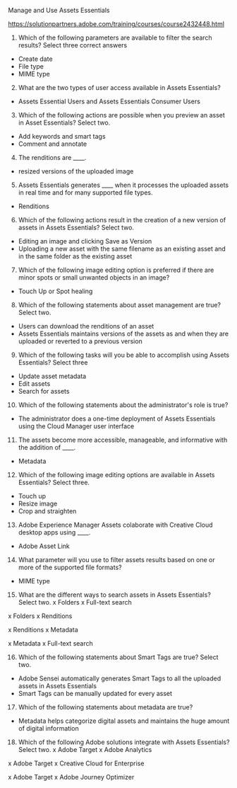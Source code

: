 Manage and Use Assets Essentials

https://solutionpartners.adobe.com/training/courses/course2432448.html

1. Which of the following parameters are available to filter the search results? Select three correct answers
- Create date
- File type
- MIME type

2. What are the two types of user access available in Assets Essentials?
- Assets Essential Users and Assets Essentials Consumer Users

3. Which of the following actions are possible when you preview an asset in Asset Essentials? Select two.
- Add keywords and smart tags
- Comment and annotate

4. The renditions are ____.
- resized versions of the uploaded image

5. Assets Essentials generates ____ when it processes the uploaded assets in real time and for many supported file types.
- Renditions

6. Which of the following actions result in the creation of a new version of assets in Assets Essentials? Select two.
- Editing an image and clicking Save as Version
- Uploading a new asset with the same filename as an existing asset and in the same folder as the existing asset

7. Which of the following image editing option is preferred if there are minor spots or small unwanted objects in an image?
- Touch Up or Spot healing

8. Which of the following statements about asset management are true? Select two.
- Users can download the renditions of an asset
- Assets Essentials maintains versions of the assets as and when they are uploaded or reverted to a previous version

9. Which of the following tasks will you be able to accomplish using Assets Essentials? Select three
- Update asset metadata
- Edit assets
- Search for assets

10. Which of the following statements about the administrator's role is true?
- The administrator does a one-time deployment of Assets Essentials using the Cloud Manager user interface

11. The assets become more accessible, manageable, and informative with the addition of ____.
- Metadata

12. Which of the following image editing options are available in Assets Essentials? Select three.
- Touch up
- Resize image
- Crop and straighten

13. Adobe Experience Manager Assets colaborate with Creative Cloud desktop apps using ____.
- Adobe Asset Link

14. What parameter will you use to filter assets results based on one or more of the supported file formats?
- MIME type

15. What are the different ways to search assets in Assets Essentials? Select two.
x Folders
x Full-text search

x Folders
x Renditions

x Renditions
x Metadata

x Metadata
x Full-text search

16. Which of the following statements about Smart Tags are true? Select two.
- Adobe Sensei automatically generates Smart Tags to all the uploaded assets in Assets Essentials
- Smart Tags can be manually updated for every asset

17. Which of the following statements about metadata are true?
- Metadata helps categorize digital assets and maintains the huge amount of digital information

18. Which of the following Adobe solutions integrate with Assets Essentials? Select two.
x Adobe Target
x Adobe Analytics

x Adobe Target
x Creative Cloud for Enterprise

x Adobe Target
x Adobe Journey Optimizer